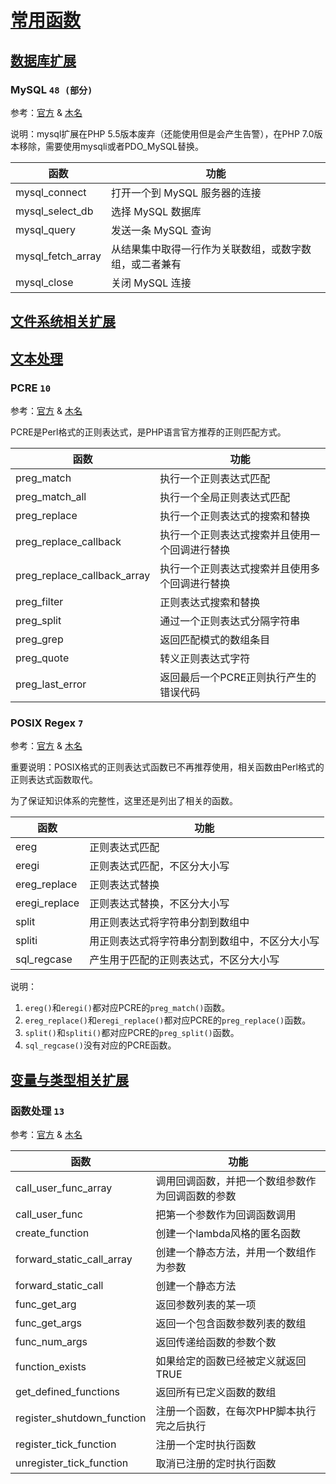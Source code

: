 # [常用函数](http://php.net/manual/zh/funcref.php)

## [数据库扩展](http://php.net/manual/zh/refs.database.php)

### MySQL `48 (部分)`

参考：[官方](http://php.net/manual/zh/ref.mysql.php) & [木名](#docs/function_mysql)

说明：mysql扩展在PHP 5.5版本废弃（还能使用但是会产生告警），在PHP 7.0版本移除，需要使用mysqli或者PDO_MySQL替换。

|函数                   |功能                                   |
|-----------------------|---------------------------------------|
|mysql_connect          |打开一个到 MySQL 服务器的连接          |
|mysql_select_db        |选择 MySQL 数据库                      |
|mysql_query            |发送一条 MySQL 查询                    |
|mysql_fetch_array      |从结果集中取得一行作为关联数组，或数字数组，或二者兼有|
|mysql_close            |关闭 MySQL 连接                        |

## [文件系统相关扩展](http://php.net/manual/zh/refs.fileprocess.file.php)


## [文本处理](http://php.net/manual/zh/refs.basic.text.php)

### PCRE `10`

参考：[官方](http://php.net/manual/zh/ref.pcre.php) & [木名](#docs/function_pcre)

PCRE是Perl格式的正则表达式，是PHP语言官方推荐的正则匹配方式。

|函数                   |功能                                   |
|-----------------------|---------------------------------------|
|preg_match             |执行一个正则表达式匹配                 |
|preg_match_all         |执行一个全局正则表达式匹配             |
|preg_replace           |执行一个正则表达式的搜索和替换         |
|preg_replace_callback  |执行一个正则表达式搜索并且使用一个回调进行替换 |
|preg_replace_callback_array  |执行一个正则表达式搜索并且使用多个回调进行替换 |
|preg_filter            |正则表达式搜索和替换                   |
|preg_split             |通过一个正则表达式分隔字符串           |
|preg_grep              |返回匹配模式的数组条目                 |
|preg_quote             |转义正则表达式字符                     |
|preg_last_error        |返回最后一个PCRE正则执行产生的错误代码 |


### POSIX Regex `7`

参考：[官方](http://php.net/manual/zh/ref.regex.php) & [木名](#docs/function_regex)

重要说明：POSIX格式的正则表达式函数已不再推荐使用，相关函数由Perl格式的正则表达式函数取代。

为了保证知识体系的完整性，这里还是列出了相关的函数。

|函数                   |功能                                   |
|-----------------------|---------------------------------------|
|ereg                   |正则表达式匹配                         |
|eregi                  |正则表达式匹配，不区分大小写           |
|ereg_replace           |正则表达式替换                         |
|eregi_replace          |正则表达式替换，不区分大小写           |
|split                  |用正则表达式将字符串分割到数组中       |
|spliti                 |用正则表达式将字符串分割到数组中，不区分大小写 |
|sql_regcase            |产生用于匹配的正则表达式，不区分大小写 |

说明：
1. `ereg()`和`eregi()`都对应PCRE的`preg_match()`函数。
2. `ereg_replace()`和`eregi_replace()`都对应PCRE的`preg_replace()`函数。
3. `split()`和`spliti()`都对应PCRE的`preg_split()`函数。
4. `sql_regcase()`没有对应的PCRE函数。


## [变量与类型相关扩展](http://php.net/manual/zh/refs.basic.vartype.php)

### 函数处理 `13`

参考：[官方](http://php.net/manual/zh/ref.funchand.php) & [木名](#docs/function_funchand)

|函数                   |功能                                   |
|-----------------------|---------------------------------------|
|call_user_func_array   |调用回调函数，并把一个数组参数作为回调函数的参数   |
|call_user_func         |把第一个参数作为回调函数调用           |
|create_function        |创建一个lambda风格的匿名函数           |
|forward_static_call_array  |创建一个静态方法，并用一个数组作为参数 |
|forward_static_call    |创建一个静态方法                       |
|func_get_arg           |返回参数列表的某一项                   |
|func_get_args          |返回一个包含函数参数列表的数组         |
|func_num_args          |返回传递给函数的参数个数               |
|function_exists        |如果给定的函数已经被定义就返回 TRUE    |
|get_defined_functions  |返回所有已定义函数的数组               |
|register_shutdown_function |注册一个函数，在每次PHP脚本执行完之后执行  |
|register_tick_function |注册一个定时执行函数                   |
|unregister_tick_function   |取消已注册的定时执行函数           |









